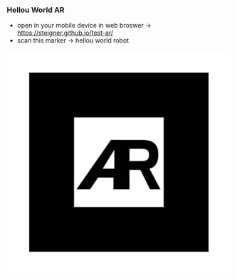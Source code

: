 ### Hellou World AR

* open in your mobile device in web broswer -> https://steigner.github.io/test-ar/
* scan this marker -> hellou world robot

![plot](docs/def.png)
